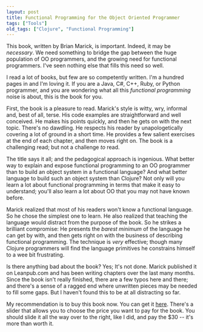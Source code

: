 ```yaml
---
layout: post
title: Functional Programming for the Object Oriented Programmer
tags: ["Tools"]
old_tags: ["Clojure", "Functional Programming"]
---
```


This book, written by Brian Marick, is important. Indeed, it may be *necessary*. We need something to bridge the gap between the huge population of OO programmers, and the growing need for functional programmers. I've seen nothing else that fills this need so well.

I read a lot of books, but few are so competently written. I'm a hundred pages in and I'm loving it. If you are a Java, C\#, C++, Ruby, or Python programmer, and you are wondering what all this *functional programming* noise is about, this is the book for you.

First, the book is a pleasure to read. Marick's style is witty, wry, informal and, best of all, terse. His code examples are straightforward and well conceived. He makes his points quickly, and then he gets on with the next topic. There's no dawdling. He respects his reader by unapologetically covering a lot of ground in a short time. He provides a few salient exercises at the end of each chapter, and then moves right on. The book is a challenging read; but not a challenge *to* read.

The title says it all; and the pedagogical approach is ingenious. What better way to explain and expose functional programming to an OO programmer than to build an object system in a functional language? And what better language to build such an object system than Clojure? Not only will you learn a lot about functional programming in terms that make it easy to understand; you'll also learn a lot about OO that you may not have known before.

Marick realized that most of his readers won't know a functional language. So he chose the simplest one to learn. He also realized that teaching the language would distract from the purpose of the book. So he strikes a brilliant compromise: He presents the *barest minimum* of the language he can get by with, and then gets right on with the business of describing functional programming. The technique is *very* effective; though many Clojure programmers will find the language primitives he constrains himself to a wee bit frustrating.

Is there anything bad about the book? Yes; It's not done. Marick published it on Leanpub.com and has been writing chapters over the last many months. Since the book isn't really finished, there are a few typos here and there; and there's a sense of a ragged end where unwritten pieces may be needed to fill some gaps. But I haven't found this to be at all distracting so far.

My recommendation is to buy this book now. You can get it [here](https://leanpub.com/fp-oo). There's a slider that allows you to choose the price you want to pay for the book. You should slide it all the way over to the right, like I did, and pay the $30 -- it's more than worth it.
